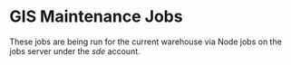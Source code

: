# GIS Maintenance Jobs

These jobs are being run for the current warehouse via Node jobs on the jobs server under the _sde_ account.
